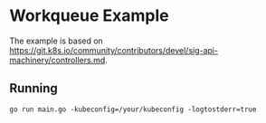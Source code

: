 # Workqueue Example

The example is based on https://git.k8s.io/community/contributors/devel/sig-api-machinery/controllers.md.

## Running

```
go run main.go -kubeconfig=/your/kubeconfig -logtostderr=true
```
